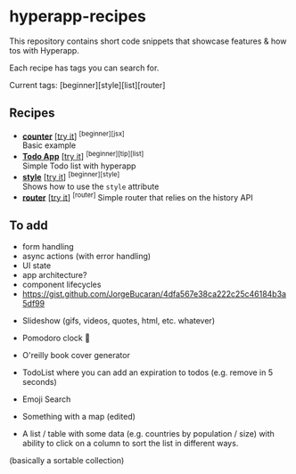 # hyperapp-recipes

This repository contains short code snippets that showcase features & how tos with Hyperapp.

Each recipe has tags you can search for.

Current tags: [beginner][style][list][router]

## Recipes

* **[counter](./counter.js)** [[try it](https://www.hyperstart.io/artifacts/NYAw2ak7y3R75uHzHWydyk5cViH3-ZB0sSq0VviHwE3PK)] <sup>[beginner][jsx]</sup>  
  Basic example
* **[Todo App](./todo.js)** [[try it](https://www.hyperstart.io/artifacts/NYAw2ak7y3R75uHzHWydyk5cViH3-D1WPCuSI9lseef96)] <sup>[beginner][tip][list]</sup>  
  Simple Todo list with hyperapp
* **[style](./style.js)** [[try it](https://www.hyperstart.io/artifacts/NYAw2ak7y3R75uHzHWydyk5cViH3-x6HI0o8Q2jYAZvK8)] <sup>[beginner][style]</sup>  
  Shows how to use the `style` attribute
* **[router](./router)** [[try it](https://hyperstart.io/artifacts/NYAw2ak7y3R75uHzHWydyk5cViH3-mXXHQq4S06S2Uo7u)] <sup>[router]</sup>
  Simple router that relies on the history API

## To add

* form handling
* async actions (with error handling)
* UI state
* app architecture?
* component lifecycles
* https://gist.github.com/JorgeBucaran/4dfa567e38ca222c25c46184b3a5df99

- Slideshow (gifs, videos, quotes, html, etc. whatever)
- Pomodoro clock :tomato:
- O'reilly book cover generator
- TodoList where you can add an expiration to todos (e.g. remove in 5 seconds)
- Emoji Search
- Something with a map (edited)

- A list / table with some data (e.g. countries by population / size) with ability to click on a column to sort the list in different ways.

(basically a sortable collection)
